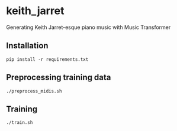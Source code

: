 # keith_jarret
Generating Keith Jarret-esque piano music with Music Transformer

## Installation

`pip install -r requirements.txt`

## Preprocessing training data

`./preprocess_midis.sh`

## Training

`./train.sh`
